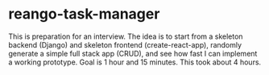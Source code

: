 # reango-task-manager

This is preparation for an interview. The idea is to start from a skeleton backend (Django) and skeleton frontend (create-react-app), randomly generate a simple full stack app (CRUD), and see how fast I can implement a working prototype. Goal is 1 hour and 15 minutes. This took about 4 hours.
